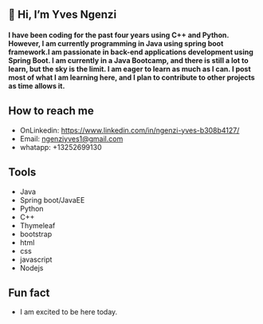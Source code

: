 ## 👋  Hi, I’m Yves Ngenzi

#### I have been coding for the past four years using C++ and Python. However, I am currently programming in Java using spring boot framework.I am passionate in back-end applications development using Spring Boot. I am currently in a Java Bootcamp, and there is still a lot to learn, but the sky is the limit. I am eager to learn as much as I can. I post most of what I am learning here, and I plan to contribute to other projects as time allows it.

## How to reach me

- OnLinkedin:  https://www.linkedin.com/in/ngenzi-yves-b308b4127/
- Email: ngenziyves1@gmail.com
- whatapp: +13252699130

## Tools
- Java
- Spring boot/JavaEE
- Python
- C++
- Thymeleaf
- bootstrap
- html
- css
- javascript
- Nodejs

## Fun fact  
- I am excited to be here today. 

<!---
Yxn16a/Yxn16a is a ✨ special ✨ repository because its `README.md` (this file) appears on your GitHub profile.
You can click the Preview link to take a look at your changes.
--->

